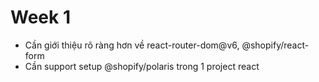 # Week 1

- Cần giới thiệu rõ ràng hơn về react-router-dom@v6, @shopify/react-form
- Cần support setup @shopify/polaris trong 1 project react